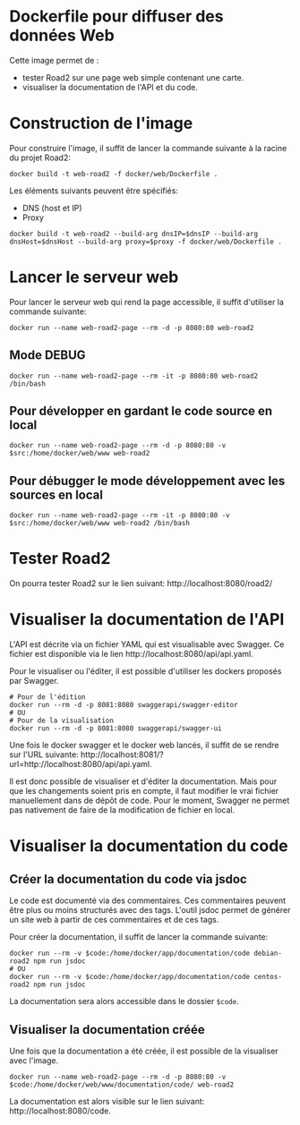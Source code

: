 # Dockerfile pour diffuser des données Web

Cette image permet de :
- tester Road2 sur une page web simple contenant une carte.
- visualiser la documentation de l'API et du code.


# Construction de l'image

Pour construire l'image, il suffit de lancer la commande suivante à la racine du projet Road2:
```
docker build -t web-road2 -f docker/web/Dockerfile .
```

Les éléments suivants peuvent être spécifiés:
- DNS (host et IP)
- Proxy

```
docker build -t web-road2 --build-arg dnsIP=$dnsIP --build-arg dnsHost=$dnsHost --build-arg proxy=$proxy -f docker/web/Dockerfile .
```

# Lancer le serveur web

Pour lancer le serveur web qui rend la page accessible, il suffit d'utiliser la commande suivante:
```
docker run --name web-road2-page --rm -d -p 8080:80 web-road2
```

## Mode DEBUG
```
docker run --name web-road2-page --rm -it -p 8080:80 web-road2 /bin/bash
```

## Pour développer en gardant le code source en local
```
docker run --name web-road2-page --rm -d -p 8080:80 -v $src:/home/docker/web/www web-road2
```

## Pour débugger le mode développement avec les sources en local
```
docker run --name web-road2-page --rm -it -p 8080:80 -v $src:/home/docker/web/www web-road2 /bin/bash
```

# Tester Road2

On pourra tester Road2 sur le lien suivant: http://localhost:8080/road2/

# Visualiser la documentation de l'API

L'API est décrite via un fichier YAML qui est visualisable avec Swagger. Ce fichier est disponible via le lien http://localhost:8080/api/api.yaml.

Pour le visualiser ou l'éditer, il est possible d'utiliser les dockers proposés par Swagger.
```
# Pour de l'édition
docker run --rm -d -p 8081:8080 swaggerapi/swagger-editor
# OU
# Pour de la visualisation
docker run --rm -d -p 8081:8080 swaggerapi/swagger-ui
```

Une fois le docker swagger et le docker web lancés, il suffit de se rendre sur l'URL suivante: http://localhost:8081/?url=http://localhost:8080/api/api.yaml.

Il est donc possible de visualiser et d'éditer la documentation. Mais pour que les changements soient pris en compte, il faut modifier le vrai fichier manuellement dans de dépôt de code. Pour le moment, Swagger ne permet pas nativement de faire de la modification de fichier en local.

# Visualiser la documentation du code

## Créer la documentation du code via jsdoc

Le code est documenté via des commentaires. Ces commentaires peuvent être plus ou moins structurés avec des tags. L'outil jsdoc permet de générer un site web à partir de ces commentaires et de ces tags.

Pour créer la documentation, il suffit de lancer la commande suivante:
```
docker run --rm -v $code:/home/docker/app/documentation/code debian-road2 npm run jsdoc
# OU
docker run --rm -v $code:/home/docker/app/documentation/code centos-road2 npm run jsdoc
```

La documentation sera alors accessible dans le dossier `$code`.

## Visualiser la documentation créée

Une fois que la documentation a été créée, il est possible de la visualiser avec l'image.
```
docker run --name web-road2-page --rm -d -p 8080:80 -v $code:/home/docker/web/www/documentation/code/ web-road2
```
La documentation est alors visible sur le lien suivant: http://localhost:8080/code.

